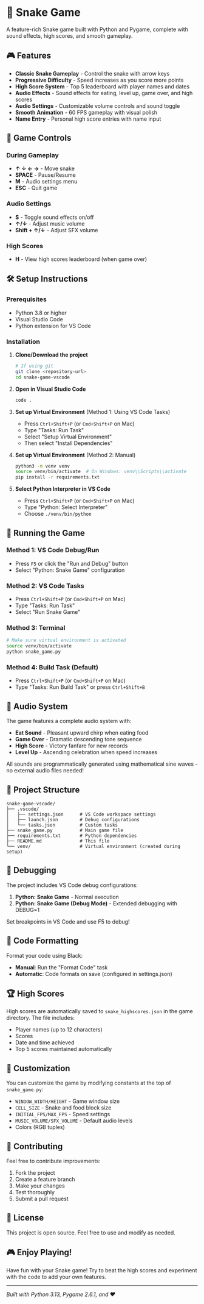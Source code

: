 # 🐍 Snake Game

A feature-rich Snake game built with Python and Pygame, complete with sound effects, high scores, and smooth gameplay.

## 🎮 Features

- **Classic Snake Gameplay** - Control the snake with arrow keys
- **Progressive Difficulty** - Speed increases as you score more points  
- **High Score System** - Top 5 leaderboard with player names and dates
- **Audio Effects** - Sound effects for eating, level up, game over, and high scores
- **Audio Settings** - Customizable volume controls and sound toggle
- **Smooth Animation** - 60 FPS gameplay with visual polish
- **Name Entry** - Personal high score entries with name input

## 🎯 Game Controls

### During Gameplay
- **↑ ↓ ← →** - Move snake
- **SPACE** - Pause/Resume  
- **M** - Audio settings menu
- **ESC** - Quit game

### Audio Settings
- **S** - Toggle sound effects on/off
- **↑/↓** - Adjust music volume
- **Shift + ↑/↓** - Adjust SFX volume

### High Scores
- **H** - View high scores leaderboard (when game over)

## 🛠️ Setup Instructions

### Prerequisites
- Python 3.8 or higher
- Visual Studio Code
- Python extension for VS Code

### Installation

1. **Clone/Download the project**
   ```bash
   # If using git
   git clone <repository-url>
   cd snake-game-vscode
   ```

2. **Open in Visual Studio Code**
   ```bash
   code .
   ```

3. **Set up Virtual Environment** (Method 1: Using VS Code Tasks)
   - Press `Ctrl+Shift+P` (or `Cmd+Shift+P` on Mac)
   - Type "Tasks: Run Task"
   - Select "Setup Virtual Environment"
   - Then select "Install Dependencies"

4. **Set up Virtual Environment** (Method 2: Manual)
   ```bash
   python3 -m venv venv
   source venv/bin/activate  # On Windows: venv\\Scripts\\activate
   pip install -r requirements.txt
   ```

5. **Select Python Interpreter in VS Code**
   - Press `Ctrl+Shift+P` (or `Cmd+Shift+P` on Mac)
   - Type "Python: Select Interpreter" 
   - Choose `./venv/bin/python`

## 🚀 Running the Game

### Method 1: VS Code Debug/Run
- Press `F5` or click the "Run and Debug" button
- Select "Python: Snake Game" configuration

### Method 2: VS Code Tasks
- Press `Ctrl+Shift+P` (or `Cmd+Shift+P` on Mac)
- Type "Tasks: Run Task"
- Select "Run Snake Game"

### Method 3: Terminal
```bash
# Make sure virtual environment is activated
source venv/bin/activate
python snake_game.py
```

### Method 4: Build Task (Default)
- Press `Ctrl+Shift+P` (or `Cmd+Shift+P` on Mac)
- Type "Tasks: Run Build Task" or press `Ctrl+Shift+B`

## 🎵 Audio System

The game features a complete audio system with:
- **Eat Sound** - Pleasant upward chirp when eating food
- **Game Over** - Dramatic descending tone sequence  
- **High Score** - Victory fanfare for new records
- **Level Up** - Ascending celebration when speed increases

All sounds are programmatically generated using mathematical sine waves - no external audio files needed!

## 📁 Project Structure

```
snake-game-vscode/
├── .vscode/
│   ├── settings.json      # VS Code workspace settings
│   ├── launch.json        # Debug configurations  
│   └── tasks.json         # Custom tasks
├── snake_game.py          # Main game file
├── requirements.txt       # Python dependencies
├── README.md              # This file
└── venv/                  # Virtual environment (created during setup)
```

## 🐛 Debugging

The project includes VS Code debug configurations:

1. **Python: Snake Game** - Normal execution
2. **Python: Snake Game (Debug Mode)** - Extended debugging with DEBUG=1

Set breakpoints in VS Code and use F5 to debug!

## 🧹 Code Formatting

Format your code using Black:
- **Manual**: Run the "Format Code" task
- **Automatic**: Code formats on save (configured in settings.json)

## 🏆 High Scores

High scores are automatically saved to `snake_highscores.json` in the game directory. The file includes:
- Player names (up to 12 characters)
- Scores 
- Date and time achieved
- Top 5 scores maintained automatically

## 🎨 Customization

You can customize the game by modifying constants at the top of `snake_game.py`:
- `WINDOW_WIDTH/HEIGHT` - Game window size
- `CELL_SIZE` - Snake and food block size  
- `INITIAL_FPS/MAX_FPS` - Speed settings
- `MUSIC_VOLUME/SFX_VOLUME` - Default audio levels
- Colors (RGB tuples)

## 🤝 Contributing

Feel free to contribute improvements:
1. Fork the project
2. Create a feature branch
3. Make your changes  
4. Test thoroughly
5. Submit a pull request

## 📝 License

This project is open source. Feel free to use and modify as needed.

## 🎮 Enjoy Playing!

Have fun with your Snake game! Try to beat the high scores and experiment with the code to add your own features.

---
*Built with Python 3.13, Pygame 2.6.1, and ❤️*
